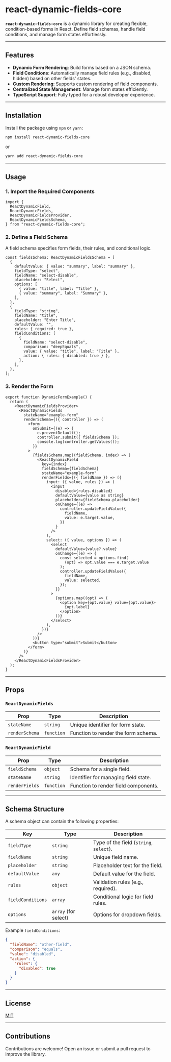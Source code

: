 # react-dynamic-fields-core

**`react-dynamic-fields-core`** is a dynamic library for creating flexible, condition-based forms in React. Define field schemas, handle field conditions, and manage form states effortlessly.

---

## Features

- **Dynamic Form Rendering**: Build forms based on a JSON schema.
- **Field Conditions**: Automatically manage field rules (e.g., disabled, hidden) based on other fields' states.
- **Custom Rendering**: Supports custom rendering of field components.
- **Centralized State Management**: Manage form states efficiently.
- **TypeScript Support**: Fully typed for a robust developer experience.

---

## Installation

Install the package using `npm` or `yarn`:

```bash
npm install react-dynamic-fields-core
```

or

```bash
yarn add react-dynamic-fields-core
```

---

## Usage

### 1. Import the Required Components

```tsx
import {
  ReactDynamicField,
  ReactDynamicFields,
  ReactDynamicFieldsProvider,
  ReactDynamicFieldsSchema,
} from "react-dynamic-fields-core";
```

### 2. Define a Field Schema

A field schema specifies form fields, their rules, and conditional logic.

```tsx
const fieldsSchema: ReactDynamicFieldsSchema = [
  {
    defaultValue: { value: "summary", label: "summary" },
    fieldType: "select",
    fieldName: "select-disable",
    placeholder: "Select",
    options: [
      { value: "title", label: "Title" },
      { value: "summary", label: "Summary" },
    ],
  },
  {
    fieldType: "string",
    fieldName: "title",
    placeholder: "Enter Title",
    defaultValue: "",
    rules: { required: true },
    fieldConditions: [
      {
        fieldName: "select-disable",
        comparison: "deepEquals",
        value: { value: "title", label: "Title" },
        action: { rules: { disabled: true } },
      },
    ],
  },
];
```

### 3. Render the Form

```tsx
export function DynamicFormExample() {
  return (
    <ReactDynamicFieldsProvider>
      <ReactDynamicFields
        stateName="example-form"
        renderSchema={({ controller }) => (
          <form
            onSubmit={(e) => {
              e.preventDefault();
              controller.submit({ fieldsSchema });
              console.log(controller.getValues());
            }}
          >
            {fieldsSchema.map((fieldSchema, index) => (
              <ReactDynamicField
                key={index}
                fieldSchema={fieldSchema}
                stateName="example-form"
                renderFields={({ fieldName }) => ({
                  input: ({ value, rules }) => (
                    <input
                      disabled={rules.disabled}
                      defaultValue={value as string}
                      placeholder={fieldSchema.placeholder}
                      onChange={(e) =>
                        controller.updateFieldValue({
                          fieldName,
                          value: e.target.value,
                        })
                      }
                    />
                  ),
                  select: ({ value, options }) => (
                    <select
                      defaultValue={value?.value}
                      onChange={(e) => {
                        const selected = options.find(
                          (opt) => opt.value === e.target.value
                        );
                        controller.updateFieldValue({
                          fieldName,
                          value: selected,
                        });
                      }}
                    >
                      {options.map((opt) => (
                        <option key={opt.value} value={opt.value}>
                          {opt.label}
                        </option>
                      ))}
                    </select>
                  ),
                })}
              />
            ))}
            <button type="submit">Submit</button>
          </form>
        )}
      />
    </ReactDynamicFieldsProvider>
  );
}
```

---

## Props

### `ReactDynamicFields`

| Prop           | Type       | Description                         |
| -------------- | ---------- | ----------------------------------- |
| `stateName`    | `string`   | Unique identifier for form state.   |
| `renderSchema` | `function` | Function to render the form schema. |

### `ReactDynamicField`

| Prop           | Type       | Description                          |
| -------------- | ---------- | ------------------------------------ |
| `fieldSchema`  | `object`   | Schema for a single field.           |
| `stateName`    | `string`   | Identifier for managing field state. |
| `renderFields` | `function` | Function to render field components. |

---

## Schema Structure

A schema object can contain the following properties:

| Key               | Type                 | Description                             |
| ----------------- | -------------------- | --------------------------------------- |
| `fieldType`       | `string`             | Type of the field (`string`, `select`). |
| `fieldName`       | `string`             | Unique field name.                      |
| `placeholder`     | `string`             | Placeholder text for the field.         |
| `defaultValue`    | `any`                | Default value for the field.            |
| `rules`           | `object`             | Validation rules (e.g., required).      |
| `fieldConditions` | `array`              | Conditional logic for field rules.      |
| `options`         | `array` (for select) | Options for dropdown fields.            |

Example `fieldConditions`:

```json
{
  "fieldName": "other-field",
  "comparison": "equals",
  "value": "disabled",
  "action": {
    "rules": {
      "disabled": true
    }
  }
}
```

---

## License

[MIT](./LICENSE)

---

## Contributions

Contributions are welcome! Open an issue or submit a pull request to improve the library.
